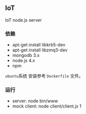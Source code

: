 ## IoT
IoT node.js server

### 依赖
* apt-get install libkrb5-dev
* apt-get install libzmq3-dev
* mongodb 3.x
* node.js 4.x
* npm

`ubuntu`系统 安装参考 `Dockerfile` 文件。



### 运行
* server: node bin/www
* mock client: node client/client.js 1





